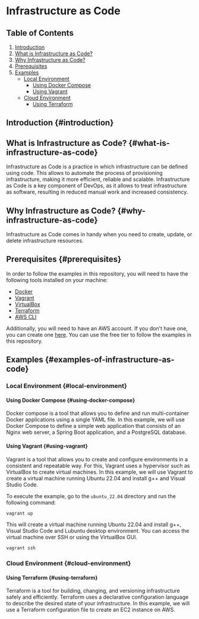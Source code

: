 # Infrastructure as Code

## Table of Contents
1. [Introduction](#introduction)
1. [What is Infrastructure as Code?](#what-is-infrastructure-as-code)
1. [Why Infrastructure as Code?](#why-infrastructure-as-code)
1. [Prerequisites](#prerequisites)
1. [Examples](#examples-of-infrastructure-as-code)
    - [Local Environment](#local-environment)
        - [Using Docker Compose](#using-docker-compose)
        - [Using Vagrant](#using-vagrant)
    - [Cloud Environment](#cloud-environment)
        - [Using Terraform](#using-terraform)

## Introduction {#introduction}

## What is Infrastructure as Code? {#what-is-infrastructure-as-code}

Infrastructure as Code is a practice in which infrastructure can be defined using code. This allows to automate the process of provisioning infrastructure, making it more efficient, reliable and scalable.
Infrastructure as Code is a key component of DevOps, as it allows to treat infrastructure as software, resulting in reduced manual work and increased consistency.

## Why Infrastructure as Code? {#why-infrastructure-as-code}

Infrastructure as Code comes in handy when you need to create, update, or delete infrastructure resources.

## Prerequisites {#prerequisites}

In order to follow the examples in this repository, you will need to have the following tools installed on your machine:

- [Docker](https://docs.docker.com/get-started/get-docker/)
- [Vagrant](https://developer.hashicorp.com/vagrant/docs/installation)
- [VirtualBox](https://www.virtualbox.org/wiki/Downloads)
- [Terraform](https://developer.hashicorp.com/terraform/tutorials/aws-get-started/install-cli)
- [AWS CLI](https://docs.aws.amazon.com/cli/latest/userguide/getting-started-install.html)

Additionally, you will need to have an AWS account. If you don't have one, you can create one [here](https://aws.amazon.com/free). You can use the free tier to follow the examples in this repository.

## Examples {#examples-of-infrastructure-as-code}

### Local Environment {#local-environment}

#### Using Docker Compose {#using-docker-compose}

Docker compose is a tool that allows you to define and run multi-container Docker applications using a single YAML file. In this example, we will use Docker Compose to define a simple web application that consists of an Nginx web server, a Spring Boot application, and a PostgreSQL database.

#### Using Vagrant {#using-vagrant}

Vagrant is a tool that allows you to create and configure environments in a consistent and repeatable way. For this, Vagrant uses a hypervisor such as VirtualBox to create virtual machines. In this example, we will use Vagrant to create a virtual machine running Ubuntu 22.04 and install g++ and Visual Studio Code.

To execute the example, go to the `ubuntu_22.04` directory and run the following command:

```bash
vagrant up
```

This will create a virtual machine running Ubuntu 22.04 and install g++, Visual Studio Code and Lubuntu desktop environment. You can access the virtual machine over SSH or using the VirtualBox GUI.

```bash
vagrant ssh
```

### Cloud Environment {#cloud-environment}

#### Using Terraform {#using-terraform}

Terraform is a tool for building, changing, and versioning infrastructure safely and efficiently. Terraform uses a declarative configuration language to describe the desired state of your infrastructure. In this example, we will use a Terraform configuration file to create an EC2 instance on AWS.

